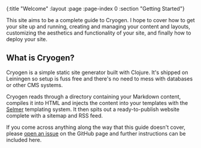 {:title "Welcome"
 :layout :page
 :page-index 0
 :section "Getting Started"}

This site aims to be a complete guide to Cryogen. I hope to cover how to get your site up and running, creating and managing your content and layouts, customizing the aesthetics and functionality of your site, and finally how to deploy your site.

## What is Cryogen?

Cryogen is a simple static site generator built with Clojure. It's shipped on Leiningen so setup is fuss free and there's no need to mess with databases or other CMS systems. 

Cryogen reads through a directory containing your Markdown content, compiles it into HTML and injects the content into your templates with the [Selmer](https://GitHub.com/yogthos/selmer) templating system. It then spits out a ready-to-publish website complete with a sitemap and RSS feed.

If you come across anything along the way that this guide doesn't cover, please [open an issue](https://GitHub.com/lacarmen/cryogen/issues/new) on the GitHub page and further instructions can be included here.